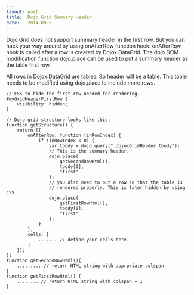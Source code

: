```yaml
---
layout: post
title:  Dojo Grid Summary Header
date:   2014-09-5
---
```


Dojo Grid does not support summary header in the first row. But you can hack
your way around by using onAfterRow function hook. onAfterRow hook is called
after a row is created by Dojox.DataGrid. The dojo DOM modification function
dojo.place can be used to put a summary header as the table first row.

All rows in Dojox.DataGrid are tables. So header will be a table. This table
needs to be modified using dojo.place to include more rows.

```
// CSS to hide the first row needed for rendering.
#myGridHeaderFirstRow {
    visibility: hidden;
}

// Dojo grid structure looks like this:
function getStructure() {
    return [{
        onAfterRow: function (inRowIndex) {
            if (inRowIndex < 0) {
                var tbody = dojo.query(".dojoxGridHeader tbody");
                // This is the summary header.
                dojo.place(
                    getSecondRowHtml(),
                    tbody[0], 
                    "first"
                );
                // you also need to put a row so that the table is
                // rendered properly. This is later hidden by using CSS.
                dojo.place(
                    getFirstRowHtml(),
                    tbody[0], 
                    "first"
                );
            }
        },
        cells: [
            ....... // define your cells here.
        ]
    }];
};
function getSecondRowHtml(){
    ......... // return HTML string with apprpriate colspan
}
function getFirstRowHtml() {
    ........ // return HTML string with colspan = 1
}

```
